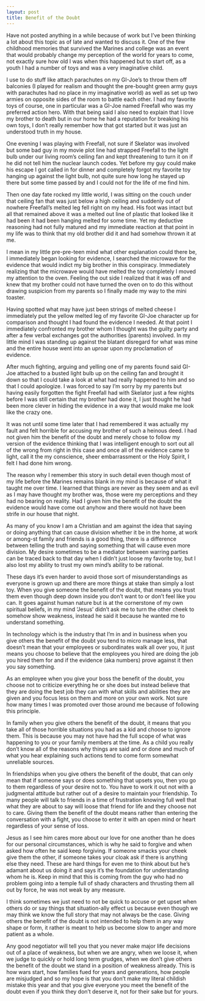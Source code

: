 ```yaml
---
layout: post
title: Benefit of the Doubt
---
```


Have not posted anything in a while because of work but I’ve been thinking a lot about this topic as of late and wanted to discuss it. One of the few childhood memories that survived the Marines and college was an event that would probably change my perception of the world for years to come, not exactly sure how old I was when this happened but to start off, as a youth I had a number of toys and was a very imaginative child.

I use to do stuff like attach parachutes on my GI-Joe’s to throw them off balconies (I played for realism and thought the pre-bought green army guys with parachutes had no place in my imaginative world) as well as set up two armies on opposite sides of the room to battle each other. I had my favorite toys of course, one in particular was a GI-Joe named Freefall who was my preferred action hero. With that being said I also need to explain that I love my brother to death but in our home he had a reputation for breaking his own toys, I don’t really remember how that got started but it was just an understood truth in my house.

One evening I was playing with Freefall, not sure if Skelator was involved but some bad guy in my movie plot line had strapped Freefall to the light bulb under our living room’s ceiling fan and kept threatening to turn it on if he did not tell him the nuclear launch codes. Yet before my guy could make his escape I got called in for dinner and completely forgot my favorite toy hanging up against the light bulb, not quite sure how long he stayed up there but some time passed by and I could not for the life of me find him.

Then one day fate rocked my little world, I was sitting on the couch under that ceiling fan that was just below a high ceiling and suddenly out of nowhere Freefall’s melted leg fell right on my head. His foot was intact but all that remained above it was a melted out line of plastic that looked like it had been it had been hanging melted for some time. Yet my deductive reasoning had not fully matured and my immediate reaction at that point in my life was to think that my old brother did it and had somehow thrown it at me.

I mean in my little pre-pre-teen mind what other explanation could there be, I immediately began looking for evidence, I searched the microwave for the evidence that would indict my big brother in this conspiracy. Immediately realizing that the microwave would have melted the toy completely I moved my attention to the oven. Feeling the out side I realized that it was off and knew that my brother could not have turned the oven on to do this without drawing suspicion from my parents so I finally made my way to the mini toaster.

Having spotted what may have just been strings of melted cheese I immediately put the yellow melted leg of my favorite GI-Joe character up for comparison and thought I had found the evidence I needed. At that point I immediately confronted my brother whom I thought was the guilty party and after a few verbal exchanges got the authorities (parents) involved. In my little mind I was standing up against the blatant disregard for what was mine and the entire house went into an uproar upon my proclamation of evidence.

After much fighting, arguing and yelling one of my parents found said GI-Joe attached to a busted light bulb up on the ceiling fan and brought it down so that I could take a look at what had really happened to him and so that I could apologize. I was forced to say I’m sorry by my parents but having easily forgotten the fight Freefall had with Skelator just a few nights before I was still certain that my brother had done it, I just thought he had been more clever in hiding the evidence in a way that would make me look like the crazy one.

It was not until some time later that I had remembered it was actually my fault and felt horrible for accusing my brother of such a heinous deed. I had not given him the benefit of the doubt and merely chose to follow my version of the evidence thinking that I was intelligent enough to sort out all of the wrong from right in this case and once all of the evidence came to light, call it the my conscience, sheer embarrassment or the Holy Spirit, I felt I had done him wrong.

The reason why I remember this story in such detail even though most of my life before the Marines remains blank in my mind is because of what it taught me over time. I learned that things are never as they seem and as evil as I may have thought my brother was, those were my perceptions and they had no bearing on reality. Had I given him the benefit of the doubt the evidence would have come out anyhow and there would not have been strife in our house that night.

As many of you know I am a Christian and am against the idea that saying or doing anything that can cause division whether it be in the home, at work or among-st family and friends is a good thing, there is a difference between telling the truth and saying something that will cause even more division. My desire sometimes to be a mediator between warring parties can be traced back to that day when I didn’t just loose my favorite toy, but I also lost my ability to trust my own mind’s ability to be rational.

These days it’s even harder to avoid those sort of misunderstandings as everyone is grown up and there are more things at stake than simply a lost toy. When you give someone the benefit of the doubt, that means you trust them even though deep down inside you don’t want to or don’t feel like you can. It goes against human nature but is at the cornerstone of my own spiritual beliefs, in my mind ‘Jesus’ didn’t ask me to turn the other cheek to somehow show weakness, instead he said it because he wanted me to understand something.

In technology which is the industry that I’m in and in business when you give others the benefit of the doubt you tend to micro manage less, that doesn’t mean that your employees or subordinates walk all over you, it just means you choose to believe that the employees you hired are doing the job you hired them for and if the evidence (aka numbers) prove against it then you say something.

As an employee when you give your boss the benefit of the doubt, you choose not to criticize everything he or she does but instead believe that they are doing the best job they can with what skills and abilities they are given and you focus less on them and more on your own work. Not sure how many times I was promoted over those around me because of following this principle.

In family when you give others the benefit of the doubt, it means that you take all of those horrible situations you had as a kid and choose to ignore them. This is because you may not have had the full scope of what was happening to you or your family members at the time. As a child you really don’t know all of the reasons why things are said and or done and much of what you hear explaining such actions tend to come form somewhat unreliable sources.

In friendships when you give others the benefit of the doubt, that can only mean that if someone says or does something that upsets you, then you go to them regardless of your desire not to. You have to work it out not with a judgmental attitude but rather out of a desire to maintain your friendship. To many people will talk to friends in a time of frustration knowing full well that what they are about to say will loose that friend for life and they choose not to care. Giving them the benefit of the doubt means rather than entering the conversation with a fight, you choose to enter it with an open mind or heart regardless of your sense of loss.

Jesus as I see him cares more about our love for one another than he does for our personal circumstances, which is why he said to forgive and when asked how often he said keep forgiving. If someone smacks your cheek give them the other, if someone takes your cloak ask if there is anything else they need. These are hard things for even me to think about but he’s adamant about us doing it and says it’s the foundation for understanding whom he is. Keep in mind that this is coming from the guy who had no problem going into a temple full of shady characters and thrusting them all out by force, he was not weak by any measure.

I think sometimes we just need to not be quick to accuse or get upset when others do or say things that situation-ally effect us because even though we may think we know the full story that may not always be the case. Giving others the benefit of the doubt is not intended to help them in any way shape or form, it rather is meant to help us become slow to anger and more patient as a whole.

Any good negotiator will tell you that you never make major life decisions out of a place of weakness, but when we are angry, when we loose it, when we judge to quickly or hold long term grudges, when we don’t give others the benefit of the doubt we stand in a position of weakness already. This is how wars start, how families fued for years and generations, how people are misjudged and so my hope is that you don’t make my literal childish mistake this year and that you give everyone you meet the benefit of the doubt even if you think they don’t deserve it, not for their sake but for yours.
